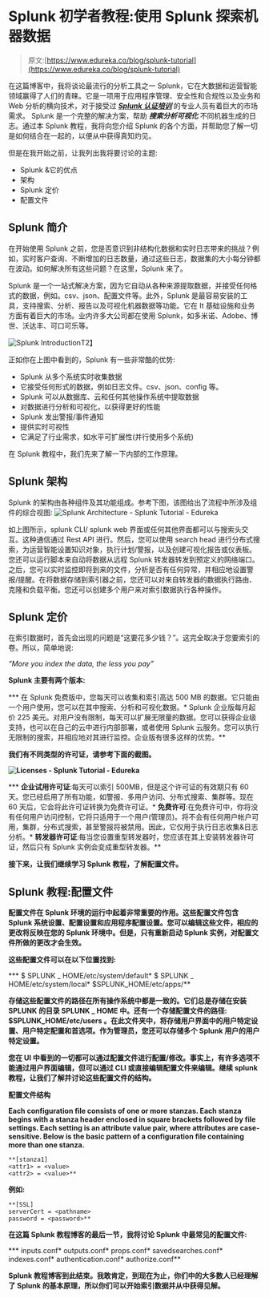 # Splunk 初学者教程:使用 Splunk 探索机器数据

> 原文:[https://www.edureka.co/blog/splunk-tutorial](https://www.edureka.co/blog/splunk-tutorial)

在这篇博客中，我将谈论最流行的分析工具之一 Splunk，它在大数据和运营智能领域赢得了人们的青睐。它是一项用于应用程序管理、安全性和合规性以及业务和 Web 分析的横向技术，对于接受过 ***[Splunk 认证培训](https://www.edureka.co/splunk-certification-training)*** 的专业人员有着巨大的市场需求。 Splunk 是一个完整的解决方案，帮助 ***搜索******分析******可视化*** 不同机器生成的日志。通过本 Splunk 教程，我将向您介绍 Splunk 的各个方面，并帮助您了解一切是如何结合在一起的，以便从中获得真知灼见。

但是在我开始之前，让我列出我将要讨论的主题:

*   Splunk &它的优点
*   架构
*   Splunk 定价
*   配置文件

## **Splunk 简介**

在开始使用 Splunk 之前，您是否意识到非结构化数据和实时日志带来的挑战？例如，实时客户查询、不断增加的日志数量，通过这些日志，数据集的大小每分钟都在波动。如何解决所有这些问题？在这里，Splunk 来了。

Splunk 是一个一站式解决方案，因为它自动从各种来源提取数据，并接受任何格式的数据，例如。csv、json、配置文件等。此外，Splunk 是最容易安装的工具，支持搜索、分析、报告以及可视化机器数据等功能。它在 It 基础设施和业务方面有着巨大的市场。业内许多大公司都在使用 Splunk，如多米诺、Adobe、博世、沃达丰、可口可乐等。

![Splunk Introduction](../Images/d327af65ebc81c68b193920057e2dee8.png)T2】

正如你在上图中看到的，Splunk 有一些非常酷的优势:

*   Splunk 从多个系统实时收集数据
*   它接受任何形式的数据，例如日志文件。csv、json、config 等。
*   Splunk 可以从数据库、云和任何其他操作系统中提取数据
*   对数据进行分析和可视化，以获得更好的性能
*   Splunk 发出警报/事件通知
*   提供实时可视性
*   它满足了行业需求，如水平可扩展性(并行使用多个系统)

在 Splunk 教程中，我们先来了解一下内部的工作原理。

## **Splunk 架构**

Splunk 的架构由各种组件及其功能组成。参考下图，该图给出了流程中所涉及组件的综合视图: ![Splunk Architecture - Splunk Tutorial - Edureka](../Images/0373e467494413d9dd98cb27e50edd1a.png)

如上图所示，splunk CLI/ splunk web 界面或任何其他界面都可以与搜索头交互。这种通信通过 Rest API 进行。然后，您可以使用 search head 进行分布式搜索，为运营智能设置知识对象，执行计划/警报，以及创建可视化报告或仪表板。您还可以运行脚本来自动将数据从远程 Splunk 转发器转发到预定义的网络端口。之后，您可以实时监控即将到来的文件，分析是否有任何异常，并相应地设置警报/提醒。在将数据存储到索引器之前，您还可以对来自转发器的数据执行路由、克隆和负载平衡。您还可以创建多个用户来对索引数据执行各种操作。

## **Splunk 定价**

在索引数据时，首先会出现的问题是“这要花多少钱？”。这完全取决于您要索引的卷。所以，简单地说:

*“More you index the data, the less you pay”*

**Splunk 主要有两个版本:**

***   在 Splunk 免费版中，您每天可以收集和索引高达 500 MB 的数据。它只能由一个用户使用，您可以在其中搜索、分析和可视化数据。*   Splunk 企业版每月起价 225 美元。对用户没有限制，每天可以扩展无限量的数据。您可以获得企业级支持，也可以在自己的云中进行内部部署，或者使用 Splunk 云服务。您可以执行无限制的搜索，并相应地对其进行监控。企业版有很多这样的优势。**

**我们有不同类型的许可证，请参考下面的截图。**

**![Licenses - Splunk Tutorial - Edureka](../Images/b8810f3256e1524da3bd37f07ca23fdb.png)**

***   **企业试用许可证**:每天可以索引 500MB，但是这个许可证的有效期只有 60 天。您已经启用了所有功能，如警报、多用户访问、分布式搜索、集群等。现在 60 天后，它会将此许可证转换为免费许可证。*   **免费许可**:在免费许可中，你将没有任何用户访问控制，它将只适用于一个用户(管理员)。将不会有任何用户帐户可用，集群，分布式搜索，甚至警报将被禁用。因此，它仅用于执行日志收集&日志分析。*   **转发器许可证**:每当您设置重型转发器时，您应该在其上安装转发器许可证，然后只有 Splunk 实例会变成重型转发器。**

**接下来，让我们继续学习 Splunk 教程，了解配置文件。**

## ****Splunk 教程:配置文件****

**配置文件在 Splunk 环境的运行中起着非常重要的作用。这些配置文件包含 Splunk 系统设置、配置设置和应用程序配置设置。您可以编辑这些文件，相应的更改将反映在您的 Splunk 环境中。但是，只有重新启动 Splunk 实例，对配置文件所做的更改才会生效。**

**这些配置文件可以在以下位置找到:**

***   $ SPLUNK _ HOME/etc/system/default*   $ SPLUNK _ HOME/etc/system/local*   $SPLUNK_HOME/etc/apps/**

**存储这些配置文件的路径在所有操作系统中都是一致的。它们总是存储在安装 SPLUNK 的目录 SPLUNK _ HOME 中。还有一个存储配置文件的路径: **$SPLUNK_HOME/etc/users** 。在此文件夹中，将存储用户界面中的用户特定设置、用户特定配置和首选项。作为管理员，您还可以存储多个 Splunk 用户的用户特定设置。**

**您在 UI 中看到的一切都可以通过配置文件进行配置/修改。事实上，有许多选项不能通过用户界面编辑，但可以通过 CLI 或直接编辑配置文件来编辑。继续 splunk 教程，让我们了解并讨论这些配置文件的结构。**

****配置文件结构****

**Each configuration file consists of one or more stanzas. Each stanza begins with a stanza header enclosed in square brackets followed by file settings. Each setting is an attribute value pair, where attributes are case-sensitive. Below is the basic pattern of a configuration file containing more than one stanza.**

```
**[stanza1]
<attr1> = <value>
<attr2> = <value>** 
```

****例如:****

```
**[SSL]
serverCert = <pathname>
password = <password>** 
```

**在这篇 Splunk 教程博客的最后一节，我将讨论 Splunk 中最常见的配置文件:**

***   inputs.conf*   outputs.conf*   props.conf*   savedsearches.conf*   indexes.conf*   authentication.conf*   authorize.conf**

**Splunk 教程博客到此结束。我敢肯定，到现在为止，你们中的大多数人已经理解了 Splunk 的基本原理，所以你们可以开始索引数据并从中获得见解。**